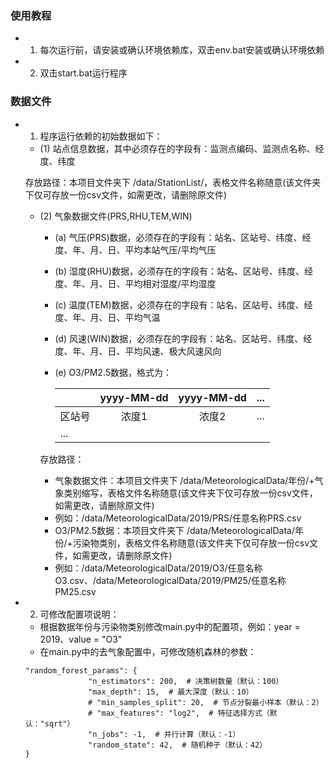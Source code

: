 ### 使用教程
- 1. 每次运行前，请安装或确认环境依赖库，双击env.bat安装或确认环境依赖
- 2. 双击start.bat运行程序
### 数据文件
- 1. 程序运行依赖的初始数据如下：
  - (1) 站点信息数据，其中必须存在的字段有：监测点编码、监测点名称、经度、纬度

  存放路径：本项目文件夹下 /data/StationList/，表格文件名称随意(该文件夹下仅可存放一份csv文件，如需更改，请删除原文件)

  - (2) 气象数据文件(PRS,RHU,TEM,WIN)
    - (a) 气压(PRS)数据，必须存在的字段有：站名、区站号、纬度、经度、年、月、日、平均本站气压/平均气压
    - (b) 湿度(RHU)数据，必须存在的字段有：站名、区站号、纬度、经度、年、月、日、平均相对湿度/平均湿度
    - (c) 温度(TEM)数据，必须存在的字段有：站名、区站号、纬度、经度、年、月、日、平均气温
    - (d) 风速(WIN)数据，必须存在的字段有：站名、区站号、纬度、经度、年、月、日、平均风速、极大风速风向
    - (e) O3/PM2.5数据，格式为：
  
      | |yyyy-MM-dd|yyyy-MM-dd|...|
      |--|:----:|:----:|:----:|
      |区站号|浓度1|浓度2|...|
      |...|

    存放路径：
      - 气象数据文件：本项目文件夹下 /data/MeteorologicalData/年份/+气象类别缩写，表格文件名称随意(该文件夹下仅可存放一份csv文件，如需更改，请删除原文件)
      - 例如：/data/MeteorologicalData/2019/PRS/任意名称PRS.csv
      - O3/PM2.5数据：本项目文件夹下 /data/MeteorologicalData/年份/+污染物类别，表格文件名称随意(该文件夹下仅可存放一份csv文件，如需更改，请删除原文件)
      - 例如：/data/MeteorologicalData/2019/O3/任意名称O3.csv、/data/MeteorologicalData/2019/PM25/任意名称PM25.csv
- 2. 可修改配置项说明：
  - 根据数据年份与污染物类别修改main.py中的配置项，例如：year = 2019、value = "O3"
  - 在main.py中的去气象配置中，可修改随机森林的参数：
  ```
  "random_forest_params": {
                "n_estimators": 200,  # 决策树数量（默认：100）
                "max_depth": 15,  # 最大深度（默认：10）
                # "min_samples_split": 20,  # 节点分裂最小样本（默认：2）
                # "max_features": "log2",  # 特征选择方式（默认："sqrt"）
                "n_jobs": -1,  # 并行计算（默认：-1）
                "random_state": 42,  # 随机种子（默认：42）
  }
  ```